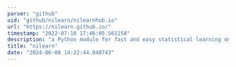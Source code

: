 ```yaml
---
parser: "github"
uid: "github/nilearn/nilearnhub.io"
url: "https://nilearn.github.io/"
timestamp: "2022-07-18 17:46:05.561158"
description: "a Python module for fast and easy statistical learning on NeuroImaging data.  It leverages the scikit-learn Python toolbox for multivariate statistics with applications such as predictive modelling, classification, decoding, or connectivity analysis."
title: "nilearn"
date: "2024-06-08 14:22:44.048743"
---
```

